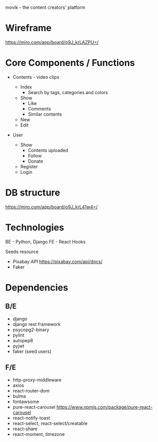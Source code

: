 movik - the content creators' platform


# Wireframe
https://miro.com/app/board/o9J_krLAZPU=/



# Core Components / Functions
- Contents - video clips
  - Index 
      - Search by tags, categories and colors
  - Show
      - Like
      - Comments
      - Similar contents
  - New
  - Edit

- User
  - Show
    - Contents uploaded
    - Follow
    - Donate
  - Register
  - Login



# DB structure
https://miro.com/app/board/o9J_krL41w4=/


# Technologies
BE - Python, Django
FE - React Hooks

Seeds resource 
- Pixabay API https://pixabay.com/api/docs/
- Faker

# Dependencies
## B/E
* django
* django rest framework
* psycopg2-binary
* pylint
* autopep8
* pyjwt
* faker (seed users)

## F/E
* http-proxy-middleware
* axios
* react-router-dom
* bulma
* fontawsome
* pure-react-carousel https://www.npmjs.com/package/pure-react-carousel
* react-notify-toast
* react-select, react-select/creatable
* react-share
* react-moment, timezone